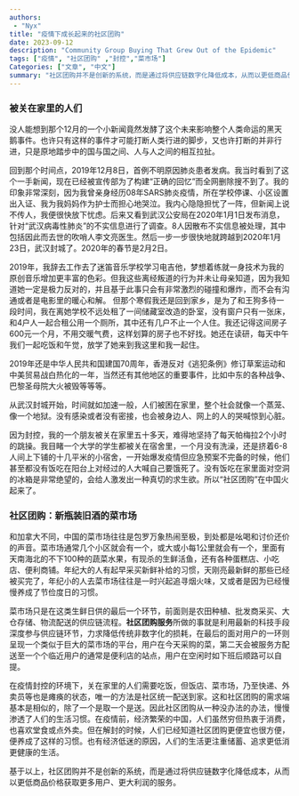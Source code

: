 ```yaml
---
authors:
 - "Nyx"
title: "疫情下成长起来的社区团购"
date: 2023-09-12
description: "Community Group Buying That Grew Out of the Epidemic"
tags: ["疫情", "社区团购" ,"封控","菜市场"]
Categories: ["文章", "中文"]
summary: "社区团购并不是创新的系统，而是通过将供应链数字化降低成本，从而以更低商品价格获取更多用户、更大利润的服务。"
---
```


### 被关在家里的人们

没人能想到那个12月的一个小新闻竟然发酵了这个未来影响整个人类命运的黑天鹅事件。也许只有这样的事件才可能打断人类行进的脚步，又也许打断的并非行进，只是原地踏步中的国与国之间、人与人之间的相互拉扯。

回到那个时间点，2019年12月8日，首例不明原因肺炎患者发病。我当时看到了这个一手新闻，现在已经被宣传部为了构建“正确的回忆”而全网删除搜不到了。我的印象非常深刻，因为我曾亲身经历08年SARS肺炎疫情，所在学校停课、小区设置出入证、我为我妈妈作为护士而担心地哭泣。我内心隐隐担忧了一阵，但新闻上说不传人，我便很快放下忧虑。后来又看到武汉公安局在2020年1月1日发布消息，针对“武汉病毒性肺炎”的不实信息进行了调查。8人因散布不实信息被处理，其中包括因此而去世的吹哨人李文亮医生。然后一步一步很快地就跨越到2020年1月23日，武汉封城了。2020年的春节是2月2日。

2019年，我辞去工作去了迷笛音乐学校学习电吉他，梦想着练就一身技术为我的原创音乐增加更丰富的色彩。但我这些离经叛道的行为并未让母亲知道，因为我知道她一定是极力反对的，并且基于此事只会有非常激烈的碰撞和爆炸，而不会有沟通或者是电影里的暖心和解。 但那个寒假我还是回到家乡，是为了和王狗多待一段时间，我在离她学校不远处租了一间储藏室改造的卧室，没有窗户只有一张床，和4户人一起合租公用一个厕所，其中还有几户不止一个人住。我还记得这间房子600元一个月，不用交暖气费，这样划算的房子也不好找。她还在读研，每天中午我们一起吃饭和午觉，放学了她来到我这里和我一起住。

2019年还是中华人民共和国建国70周年，香港反对《逃犯条例》修订草案运动和中美贸易战白热化的一年，当然还有其他地区的重要事件，比如中东的各种战争、巴黎圣母院大火被毁等等等。

从武汉封城开始，时间就如加速一般，人们被困在家里，整个社会就像一个蒸笼、像一个地狱。没有感染或者没有密接，也会被身边人、网上的人的哭喊惊到心脏。

因为封控，我的一个朋友被关在家里五十多天，难得地坚持了每天帕梅拉2个小时的跳操。我目睹一个大学的学生都被关在宿舍里，一个月没有洗澡，还是挤着6-8人间上下铺的十几平米的小宿舍，一开始爆发疫情但应急预案不完备的时候，他们甚至都没有饭吃在阳台上对经过的人大喊自己要饿死了。没有饭吃在家里面对空洞的冰箱是非常绝望的，会给人激发出一种真切的求生欲。所以“社区团购”在中国火起来了。

### 社区团购：新瓶装旧酒的菜市场

和加拿大不同，中国的菜市场往往是包罗万象热闹至极，到处都是吆喝和讨价还价的声音。菜市场通常几个小区就会有一个，或大或小每1公里就会有一个，里面有天南海北的不下100种的蔬菜水果，有现杀的生鲜活鱼，还有各种蛋糕店、小吃店、便利商铺。年纪大的人有起早采买新鲜补给的习惯，天刚亮最新鲜的那些已经被买完了，年纪小的人去菜市场往往是一时兴起追寻烟火味，又或者是因为已经慢慢养成了节俭度日的习惯。

菜市场只是在这类生鲜日供的最后一个环节，前面则是农田种植、批发商采买、大仓存储、物流配送的供应链流程。**社区团购服务**所做的事就是利用最新的科技手段深度参与供应链环节，力求降低传统非数字化的损耗，在最后的面对用户的一环则呈现一个类似于巨大的菜市场的平台，用户在今天采购的菜，第二天会被服务方配送至一个个临近用户的通常是便利店的站点，用户在空闲时如下班后顺路可以自提。

在疫情封控的环境下，关在家里的人们需要吃饭，但饭店、菜市场，乃至快递、外卖员等也是瘫痪的状态，唯一的方法是社区统一配送到家。这和社区团购的需求端基本是相似的，除了一个是取一个是送。因此社区团购从一种没办法的办法，慢慢渗透了人们的生活习惯。在疫情前，经济繁荣的中国，人们虽然穷但热衷于消费，也喜欢堂食或点外卖。但在解封的时候，人们已经知道社区团购更便宜也很方便，便养成了这样的习惯。也有经济低迷的原因，人们的生活更注重储蓄、追求更低消更健康的生活。

基于以上，社区团购并不是创新的系统，而是通过将供应链数字化降低成本，从而以更低商品价格获取更多用户、更大利润的服务。